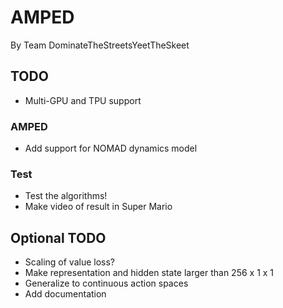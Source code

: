 # AMPED
By Team DominateTheStreetsYeetTheSkeet

## TODO

* Multi-GPU and TPU support

### AMPED
* Add support for NOMAD dynamics model

### Test
* Test the algorithms!
* Make video of result in Super Mario

## Optional TODO
* Scaling of value loss?
* Make representation and hidden state larger than 256 x 1 x 1
* Generalize to continuous action spaces
* Add documentation